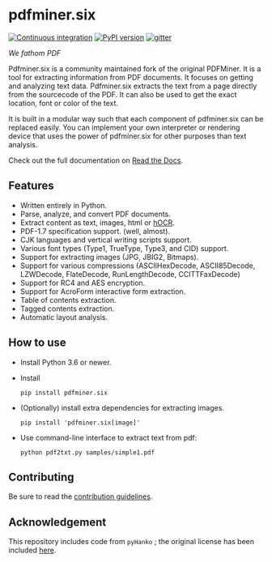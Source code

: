 pdfminer.six
============

[![Continuous integration](https://github.com/pdfminer/pdfminer.six/actions/workflows/actions.yml/badge.svg)](https://github.com/pdfminer/pdfminer.six/actions/workflows/actions.yml)
[![PyPI version](https://img.shields.io/pypi/v/pdfminer.six.svg)](https://pypi.python.org/pypi/pdfminer.six/)
[![gitter](https://badges.gitter.im/pdfminer-six/Lobby.svg)](https://gitter.im/pdfminer-six/Lobby?utm_source=badge&utm_medium)

*We fathom PDF*

Pdfminer.six is a community maintained fork of the original PDFMiner. It is a tool for extracting information from PDF
documents. It focuses on getting and analyzing text data. Pdfminer.six extracts the text from a page directly from the
sourcecode of the PDF. It can also be used to get the exact location, font or color of the text.

It is built in a modular way such that each component of pdfminer.six can be replaced easily. You can implement your own
interpreter or rendering device that uses the power of pdfminer.six for other purposes than text analysis.

Check out the full documentation on
[Read the Docs](https://pdfminersix.readthedocs.io).


Features
--------

* Written entirely in Python.
* Parse, analyze, and convert PDF documents.
* Extract content as text, images, html or [hOCR](https://en.wikipedia.org/wiki/HOCR).
* PDF-1.7 specification support. (well, almost).
* CJK languages and vertical writing scripts support.
* Various font types (Type1, TrueType, Type3, and CID) support.
* Support for extracting images (JPG, JBIG2, Bitmaps).
* Support for various compressions (ASCIIHexDecode, ASCII85Decode, LZWDecode, FlateDecode, RunLengthDecode,
  CCITTFaxDecode)
* Support for RC4 and AES encryption.
* Support for AcroForm interactive form extraction.
* Table of contents extraction.
* Tagged contents extraction.
* Automatic layout analysis.

How to use
----------

* Install Python 3.6 or newer.
* Install

  `pip install pdfminer.six`

* (Optionally) install extra dependencies for extracting images.

  `pip install 'pdfminer.six[image]'`

* Use command-line interface to extract text from pdf:

  `python pdf2txt.py samples/simple1.pdf`

Contributing
------------

Be sure to read the [contribution guidelines](https://github.com/pdfminer/pdfminer.six/blob/master/CONTRIBUTING.md). 

Acknowledgement
---------------

This repository includes code from `pyHanko` ; the original license has been included [here](/docs/licenses/LICENSE.pyHanko).
